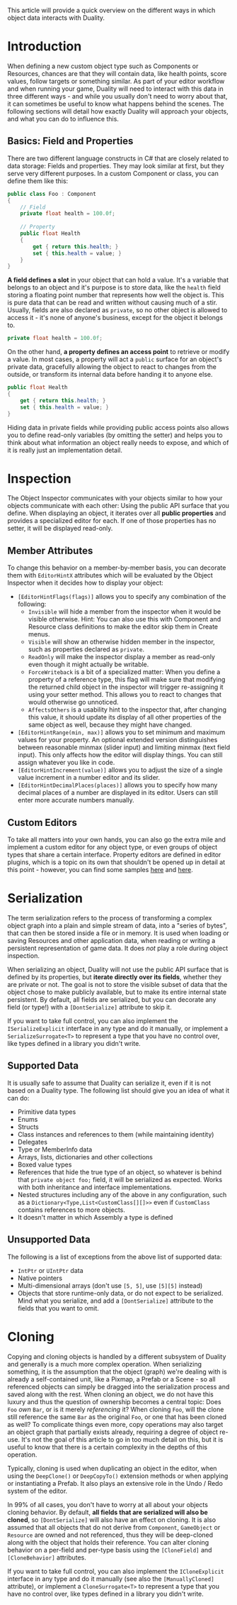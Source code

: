 This article will provide a quick overview on the different ways in which object data interacts with Duality.

# Introduction

When defining a new custom object type such as Components or Resources, chances are that they will contain data, like health points, score values, follow targets or something similar. As part of your editor workflow and when running your game, Duality will need to interact with this data in three different ways - and while you usually don't need to worry about that, it can sometimes be useful to know what happens behind the scenes. The following sections will detail how exactly Duality will approach your objects, and what you can do to influence this.

## Basics: Field and Properties

There are two different language constructs in C# that are closely related to data storage: Fields and properties. They may look similar at first, but they serve very different purposes. In a custom Component or class, you can define them like this:

```C#
public class Foo : Component
{
    // Field
    private float health = 100.0f;
    
    // Property
    public float Health
    {
        get { return this.health; }
        set { this.health = value; }
    }
}
```

**A field defines a slot** in your object that can hold a value. It's a variable that belongs to an object and it's purpose is to store data, like the `health` field storing a floating point number that represents how well the object is. This is pure data that can be read and written without causing much of a stir. Usually, fields are also declared as `private`, so no other object is allowed to access it - it's none of anyone's business, except for the object it belongs to.

```C#
private float health = 100.0f;
```

On the other hand, **a property defines an access point** to retrieve or modify a value. In most cases, a property will act a `public` surface for an object's private data, gracefully allowing the object to react to changes from the outside, or transform its internal data before handing it to anyone else.

```C#
public float Health
{
    get { return this.health; }
    set { this.health = value; }
}
```

Hiding data in private fields while providing public access points also allows you to define read-only variables (by omitting the setter) and helps you to think about what information an object really needs to expose, and which of it is really just an implementation detail.

# Inspection

The Object Inspector communicates with your objects similar to how your objects communicate with each other: Using the public API surface that you define. When displaying an object, it iterates over all **public properties** and provides a specialized editor for each. If one of those properties has no setter, it will be displayed read-only.

## Member Attributes

To change this behavior on a member-by-member basis, you can decorate them with `EditorHintX` attributes which will be evaluated by the Object Inspector when it decides how to display your object:

- `[EditorHintFlags(flags)]` allows you to specify any combination of the following:
  - `Invisible` will hide a member from the inspector when it would be visible otherwise. Hint: You can also use this with Component and Resource class definitions to make the editor skip them in Create menus.
  - `Visible` will show an otherwise hidden member in the inspector, such as properties declared as `private`.
  - `ReadOnly` will make the inspector display a member as read-only even though it might actually be writable.
  - `ForceWriteback` is a bit of a specialized matter: When you define a property of a reference type, this flag will make sure that modifying the returned child object in the inspector will trigger re-assigning it using your setter method. This allows you to react to changes that would otherwise go unnoticed.
  - `AffectsOthers` is a usability hint to the inspector that, after changing this value, it should update its display of all other properties of the same object as well, because they might have changed.
- `[EditorHintRange(min, max)]` allows you to set minimum and maximum values for your property. An optional extended version distinguishes between reasonable minmax (slider input) and limiting minmax (text field input). This only affects how the editor will display things. You can still assign whatever you like in code.
- `[EditorHintIncrement(value)]` allows you to adjust the size of a single value increment in a number editor and its slider.
- `[EditorHintDecimalPlaces(places)]` allows you to specify how many decimal places of a number are displayed in its editor. Users can still enter more accurate numbers manually.

## Custom Editors

To take all matters into your own hands, you can also go the extra mile and implement a custom editor for any object type, or even groups of object types that share a certain interface. Property editors are defined in editor plugins, which is a topic on its own that shouldn't be opened up in detail at this point - however, you can find some samples [here](/AdamsLair/duality/tree/master/Source/Editor/DualityEditor/Controls/PropertyEditors) and [here](/AdamsLair/duality/tree/master/Source/Plugins/EditorBase/PropertyEditors).

# Serialization

The term serialization refers to the process of transforming a complex object graph into a plain and simple stream of data, into a "series of bytes", that can then be stored inside a file or in memory. It is used when loading or saving Resources and other application data, when reading or writing a persistent representation of game data. It does _not_ play a role during object inspection.

When serializing an object, Duality will not use the public API surface that is defined by its properties, but **iterate directly over its fields**, whether they are private or not. The goal is not to store the visible subset of data that the object chose to make publicly available, but to make its entire internal state persistent. By default, all fields are serialized, but you can decorate any field (or type!) with a `[DontSerialize]` attribute to skip it.

If you want to take full control, you can also implement the `ISerializeExplicit` interface in any type and do it manually, or implement a `SerializeSurrogate<T>` to represent a type that you have no control over, like types defined in a library you didn't write.

## Supported Data

It is usually safe to assume that Duality can serialize it, even if it is not based on a Duality type. The following list should give you an idea of what it can do:

- Primitive data types
- Enums
- Structs
- Class instances and references to them (while maintaining identity)
- Delegates
- Type or MemberInfo data
- Arrays, lists, dictionaries and other collections
- Boxed value types
- References that hide the true type of an object, so whatever is behind that `private object foo;` field, it will be serialized as expected. Works with both inheritance and interface implementations.
- Nested structures including any of the above in any configuration, such as a `Dictionary<Type,List<CustomClass[][]>>` even if `CustomClass` contains references to more objects.
- It doesn't matter in which Assembly a type is defined

## Unsupported Data

The following is a list of exceptions from the above list of supported data:

- `IntPtr` or `UIntPtr` data
- Native pointers
- Multi-dimensional arrays (don't use `[5, 5]`, use `[5][5]` instead)
- Objects that store runtime-only data, or do not expect to be serialized. Mind what you serialize, and add a `[DontSerialize]` attribute to the fields that you want to omit.

# Cloning

Copying and cloning objects is handled by a different subsystem of Duality and generally is a much more complex operation. When serializing something, it is the assumption that the object (graph) we're dealing with is already a self-contained unit, like a Pixmap, a Prefab or a Scene - so all referenced objects can simply be dragged into the serialization process and saved along with the rest. When cloning an object, we do not have this luxury and thus the question of ownership becomes a central topic: Does `Foo` _own_ `Bar`, or is it merely _referencing_ it? When cloning `Foo`, will the clone still reference the same `Bar` as the original `Foo`, or one that has been cloned as well? To complicate things even more, copy operations may also target an object graph that partially exists already, requiring a degree of object re-use. It's not the goal of this article to go in too much detail on this, but it is useful to know that there is a certain complexity in the depths of this operation.

Typically, cloning is used when duplicating an object in the editor, when using the `DeepClone()` or `DeepCopyTo()` extension methods or when applying or instantiating a Prefab. It also plays an extensive role in the Undo / Redo system of the editor.

In 99% of all cases, you don't have to worry at all about your objects cloning behavior. By default, **all fields that are serialized will also be cloned**, so `[DontSerialize]` will also have an effect on cloning. It is also assumed that all objects that do not derive from `Component`, `GameObject` or `Resource` are owned and not referenced, thus they will be deep-cloned along with the object that holds their reference. You can alter cloning behavior on a per-field and per-type basis using the `[CloneField]` and `[CloneBehavior]` attributes.

If you want to take full control, you can also implement the `ICloneExplicit` interface in any type and do it manually (see also the `[ManuallyCloned]` attribute), or implement a `CloneSurrogate<T>` to represent a type that you have no control over, like types defined in a library you didn't write.

